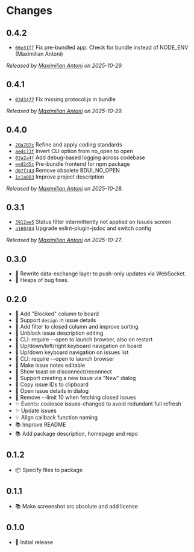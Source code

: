 # Changes

## 0.4.2

- [`66e31ff`](https://github.com/mantoni/beads-ui/commit/66e31ff0e053f3691657ce1175fd9b02155ca699)
  Fix pre-bundled app: Check for bundle instead of NODE_ENV (Maximilian Antoni)

_Released by [Maximilian Antoni](https://github.com/mantoni) on 2025-10-29._

## 0.4.1

- [`03d3477`](https://github.com/mantoni/beads-ui/commit/03d34774cd35bf03d142d2869633327cbe4902bd)
  Fix missing protocol.js in bundle

_Released by [Maximilian Antoni](https://github.com/mantoni) on 2025-10-29._

## 0.4.0

- [`20a787c`](https://github.com/mantoni/beads-ui/commit/20a787c248225b4959b18b703894daf483f380b6)
  Refine and apply coding standards
- [`aedc73f`](https://github.com/mantoni/beads-ui/commit/aedc73f0c494dd391fcc9ec7ecbf19b01b37e69a)
  Invert CLI option from no_open to open
- [`03a2a4f`](https://github.com/mantoni/beads-ui/commit/03a2a4f0ddb93df717e9f12b0c4600be12b390b5)
  Add debug-based logging across codebase
- [`eed2d5c`](https://github.com/mantoni/beads-ui/commit/eed2d5c71c45131023d1ec047a9f84e84d057fdb)
  Pre-bundle frontend for npm package
- [`d07f743`](https://github.com/mantoni/beads-ui/commit/d07f7437c67bfdbded470c6ccea556a78b3452b3)
  Remove obsolete BDUI_NO_OPEN
- [`1c1a003`](https://github.com/mantoni/beads-ui/commit/1c1a0035fd069d030430d56713e64fbaf0224db8)
  Improve project description

_Released by [Maximilian Antoni](https://github.com/mantoni) on 2025-10-28._

## 0.3.1

- [`3912ae5`](https://github.com/mantoni/beads-ui/commit/3912ae552b1cc97e61fbaaa0815ca77675c542e4)
  Status filter intermittently not applied on Issues screen
- [`a160484`](https://github.com/mantoni/beads-ui/commit/a16048479d1d7d61ed4ad4e53365a5736eb053af)
  Upgrade eslint-plugin-jsdoc and switch config

_Released by [Maximilian Antoni](https://github.com/mantoni) on 2025-10-27._

## 0.3.0

- 🍏 Rewrite data-exchange layer to push-only updates via WebSocket.
- 🐛 Heaps of bug fixes.

## 0.2.0

- 🍏 Add "Blocked" column to board
- 🍏 Support `design` in issue details
- 🍏 Add filter to closed column and improve sorting
- 🍏 Unblock issue description editing
- 🍏 CLI: require --open to launch browser, also on restart
- 🍏 Up/down/left/right keyboard navigation on board
- 🍏 Up/down keyboard navigation on issues list
- 🍏 CLI: require --open to launch browser
- 🍏 Make issue notes editable
- 🍏 Show toast on disconnect/reconnect
- 🍏 Support creating a new issue via "New" dialog
- 🍏 Copy issue IDs to clipboard
- 🍏 Open issue details in dialog
- 🐛 Remove --limit 10 when fetching closed issues
- ✨ Events: coalesce issues-changed to avoid redundant full refresh
- ✨ Update issues
- ✨ Align callback function naming
- 📚 Improve README
- 📚 Add package description, homepage and repo

## 0.1.2

- 📦 Specify files to package

## 0.1.1

- 📚 Make screenshot src absolute and add license

## 0.1.0

- 🥇 Initial release
